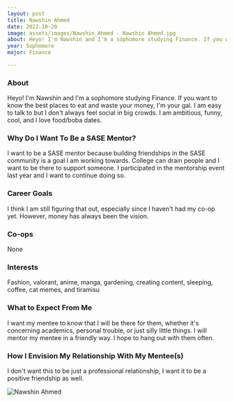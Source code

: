 ```yaml
---
layout: post
title: Nawshin Ahmed 
date: 2022-10-20
image: assets/images/Nawshin_Ahmed - Nawshin Ahmed.jpg
about: Heyo! I'm Nawshin and I'm a sophomore studying Finance. If you want to know the best places to eat and waste your money, I'm your gal. I am easy to talk to but I don't always feel social in big crowds. I am ambitious, funny, cool, and I love food/boba dates. 
year: Sophomore
major: Finance

---
```


### About

Heyo! I'm Nawshin and I'm a sophomore studying Finance. If you want to know the best places to eat and waste your money, I'm your gal. I am easy to talk to but I don't always feel social in big crowds. I am ambitious, funny, cool, and I love food/boba dates. 

### Why Do I Want To Be a SASE Mentor?

I want to be a SASE mentor because building friendships in the SASE community is a goal I am working towards. College can drain people and I want to be there to support someone. I participated in the mentorship event last year and I want to continue doing so. 

### Career Goals

I think I am still figuring that out, especially since I haven't had my co-op yet. However, money has always been the vision. 

### Co-ops

None

### Interests

Fashion, valorant, anime, manga, gardening, creating content, sleeping, coffee, cat memes, and tiramisu 

### What to Expect From Me

I want my mentee to know that I will be there for them, whether it's concerning academics, personal trouble, or just silly little things. I will mentor my mentee in a friendly way. I hope to hang out with them often. 

### How I Envision My Relationship With My Mentee(s) 

I don't want this to be just a professional relationship, I want it to be a positive friendship as well. 

<div class="text-center my-5">
    <img src="https://sase-drexel.github.io/mentorship-2022/assets/images/Nawshin_Ahmed - Nawshin Ahmed.jpg" alt="Nawshin Ahmed" class="rounded post-img" />
</div>
